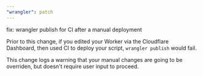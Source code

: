 ```yaml
---
"wrangler": patch
---
```


fix: wrangler publish for CI after a manual deployment

Prior to this change, if you edited your Worker via the Cloudflare Dashboard, then used CI to deploy your script, `wrangler publish` would fail.

This change logs a warning that your manual changes are going to be overriden, but doesn't require user input to proceed.
